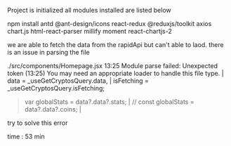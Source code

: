 Project is initialized 
all modules installed are listed below

npm install antd @ant-design/icons react-redux @reduxjs/toolkit axios chart.js html-react-parser millify moment react-chartjs-2

we are able to fetch the data from the rapidApi 
but can't able to laod.
there is an issue in parsing the file 


./src/components/Homepage.jsx 13:25
Module parse failed: Unexpected token (13:25)
You may need an appropriate loader to handle this file type.
|     data = _useGetCryptosQuery.data,
|     isFetching = _useGetCryptosQuery.isFetching;
>   var globalStats = data?.data?.stats;
|   // const globalStats = data?.data?.coins;
|

try to solve this error

 time : 53 min